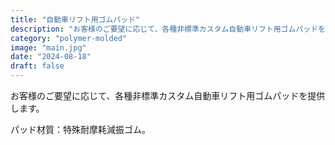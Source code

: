 ```yaml
---
title: "自動車リフト用ゴムパッド"
description: "お客様のご要望に応じて、各種非標準カスタム自動車リフト用ゴムパッドを提供します。パッド材質：特殊耐摩耗減振ゴム。"
category: "polymer-molded"
image: "main.jpg"
date: "2024-08-18"
draft: false
---
```


お客様のご要望に応じて、各種非標準カスタム自動車リフト用ゴムパッドを提供します。

パッド材質：特殊耐摩耗減振ゴム。